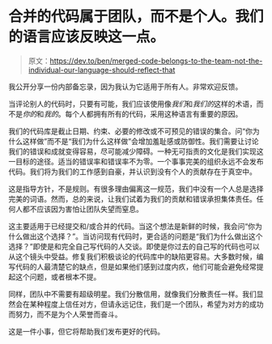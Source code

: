 # 合并的代码属于团队，而不是个人。我们的语言应该反映这一点。

> 原文：<https://dev.to/ben/merged-code-belongs-to-the-team-not-the-individual-our-language-should-reflect-that>

我公开分享一份内部备忘录，因为我认为它适用于所有人。非常欢迎反馈。

当评论别人的代码时，只要有可能，我们应该使用像*我们*和*我们的*这样的术语，而不是*你的*和*我的*。每个人都拥有所有的代码，采用这种语言有重要的原因。

我们的代码库是截止日期、约束、必要的修改或不可预见的错误的集合。问“你为什么这样做”而不是“我们为什么这样做”会增加羞耻感或防御性。我们需要让讨论我们的错误和成就变得容易，尽可能减少障碍。一种无可指责的文化是我们实现这一目标的途径。适当的错误率和错误率不为零。一个事事完美的组织永远不会发布代码。我们将为我们的工作感到自豪，并认识到没有个人的贡献存在于真空中。

这是指导方针，不是规则。有很多理由偏离这一规范，我们中没有一个人总是选择完美的词语。然而，总的来说，让我们试着为我们的贡献和错误承担集体责任。任何人都不应该因为害怕让团队失望而窒息。

这主要适用于已经提交和/或合并的代码。当这个想法是新鲜的时候，我会问“你为什么做出这个选择？”。当访问现有代码时，更合适的问题是“我们为什么做出这个选择？”即使是和完全自己写代码的人交谈。即使是你过去的自己写的代码也可以从这个镜头中受益。修复我们积极谈论的代码库中的缺陷更容易。大多数时候，编写代码的人最清楚它的缺点，但是如果他们感到过度内疚，他们可能会避免经常提起这个问题，或者根本不提。

同样，团队中不需要有超级明星。我们分散信用，就像我们分散责任一样。我们显然会在某种程度上信任对方，但请永远记住，我们是一个团队，希望为对方的成功而努力，而不是为个人荣誉而奋斗。

这是一件小事，但它将帮助我们发布更好的代码。